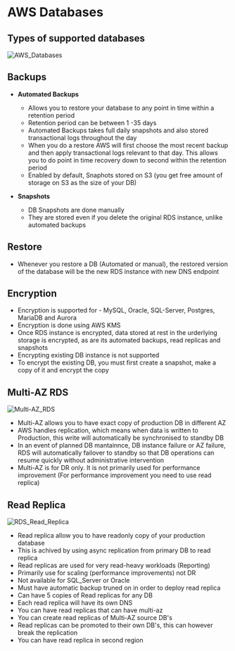 # AWS Databases

## Types of supported databases
![AWS_Databases](https://s3.amazonaws.com/hfcontents/kbimages/AWS_databases.png "AWS_Databases")


## Backups
- **Automated Backups**
    - Allows you to restore your database to any point in time within a retention period
	- Retention period can be between 1 -35 days
	- Automated Backups takes full daily snapshots and also stored transactional logs throughout the day
	- When you do a restore AWS will first choose the most recent backup and then apply transactional logs relevant to that day. This allows you to do point in time recovery down to second within the retention period
	- Enabled by default, Snaphots stored on S3 (you get free amount of storage on S3 as the size of your DB)

- **Snapshots**
   - DB Snapshots are done manually
   - They are stored even if you delete the original RDS instance, unlike automated backups

## Restore
 - Whenever you restore a DB (Automated or manual), the restored version of the database will be the new RDS instance with new DNS endpoint

## Encryption
 - Encryption is supported for - MySQL, Oracle, SQL-Server, Postgres, MariaDB and Aurora
 - Encryption is done using AWS KMS
 - Once RDS instance is encrypted, data stored at rest in the urderlying storage is encrypted, as are its automated backups, read replicas and snapshots
 - Encrypting existing DB instance is not supported
 - To encrypt the existing DB, you must first create a snapshot, make a copy of it and encrypt the copy

## Multi-AZ RDS
![Multi-AZ_RDS](https://s3.amazonaws.com/hfcontents/kbimages/Multi-AZ_RDS.png "Multi-AZ_RDS")
- Multi-AZ allows you to have exact copy of production DB in different AZ
- AWS handles replication, which means when data is written to Production, this write will automatically be synchronised to standby DB
- In an event of planned DB mantainnce, DB instance failure or AZ failure, RDS will automatically failover to standby so that DB operations can resume quickly without administrative intervention
- Multi-AZ is for DR only. It is not primarily used for performance improvement (For performance improvement you need to use read replica)

## Read Replica
![RDS_Read_Replica](https://s3.amazonaws.com/hfcontents/kbimages/RDS_ReadReplica.png "RDS_Read_Replica")
- Read replica allow you to have readonly copy of your production database
- This is achived by using async replication from primary DB to read replica
- Read replicas are used for very read-heavy workloads (Reporting)
- Primarily use for scaling (performance improvements) not DR
- Not available for SQL_Server or Oracle
- Must have automatic backup truned on in order to deploy read replica
- Can have 5 copies of Read replicas for any DB
- Each read replica will have its own DNS
- You can have read replicas that can have multi-az
- You can create read replicas of Multi-AZ source DB's
- Read replicas can be promoted to their own DB's, this can however break the replication
- You can have read replica in second region
